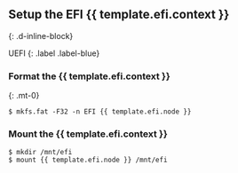 ## Setup the EFI {{ template.efi.context }}
{: .d-inline-block}

UEFI
{: .label .label-blue}

### Format the {{ template.efi.context }}
{: .mt-0}

```
$ mkfs.fat -F32 -n EFI {{ template.efi.node }}
```

### Mount the {{ template.efi.context }}

```
$ mkdir /mnt/efi
$ mount {{ template.efi.node }} /mnt/efi
```
